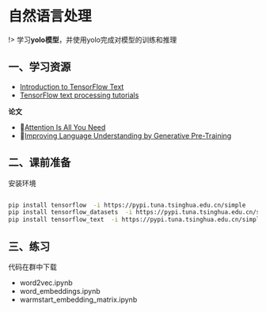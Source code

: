 # 自然语言处理

!> 学习**yolo模型**，并使用yolo完成对模型的训练和推理

## 一、学习资源

* [Introduction to TensorFlow Text](https://tensorflow.google.cn/text/guide/tf_text_intro)
* [TensorFlow text processing tutorials](https://tensorflow.google.cn/text/tutorials)

**论文**

* 🌷[Attention Is All You Need](papers/arxiv.org.pdf.1706.03762v7.pdf ':ignore')
* 🌷[Improving Language Understanding by Generative Pre-Training](papers/language_understanding_paper.pdf ':ignore')

## 二、课前准备

安装环境

```sh

pip install tensorflow  -i https://pypi.tuna.tsinghua.edu.cn/simple
pip install tensorflow_datasets  -i https://pypi.tuna.tsinghua.edu.cn/simple
pip install tensorflow_text  -i https://pypi.tuna.tsinghua.edu.cn/simple

```

## 三、练习

代码在群中下载

* word2vec.ipynb
* word_embeddings.ipynb
* warmstart_embedding_matrix.ipynb
